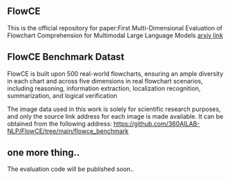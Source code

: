 ## FlowCE 

This is the official repository for paper:First Multi-Dimensional Evaluation of Flowchart Comprehension for Multimodal Large Language Models [arxiv link](https://arxiv.org/pdf/2406.10057) 


## FlowCE Benchmark Datast

FlowCE is built upon 500 real-world flowcharts, ensuring an ample diversity in each chart and across five dimensions in real flowchart scenarios, including reasoning, information extraction, localization recognition, summarization, and logical verification

The image data used in this work is solely for scientific research purposes, and only the source link address for each image is made available. It can be obtained from the following address: https://github.com/360AILAB-NLP/FlowCE/tree/main/flowce_benchmark

## one more thing..

The evaluation code will be published soon..
